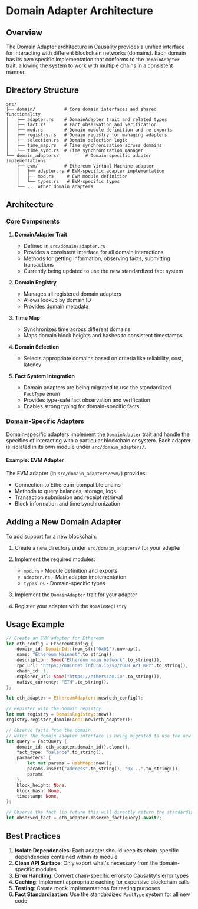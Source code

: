 # Domain Adapter Architecture

## Overview

The Domain Adapter architecture in Causality provides a unified interface for interacting with different blockchain networks (domains). Each domain has its own specific implementation that conforms to the `DomainAdapter` trait, allowing the system to work with multiple chains in a consistent manner.

## Directory Structure

```
src/
├── domain/           # Core domain interfaces and shared functionality
│   ├── adapter.rs    # DomainAdapter trait and related types
│   ├── fact.rs       # Fact observation and verification
│   ├── mod.rs        # Domain module definition and re-exports
│   ├── registry.rs   # Domain registry for managing adapters
│   ├── selection.rs  # Domain selection logic
│   ├── time_map.rs   # Time synchronization across domains
│   └── time_sync.rs  # Time synchronization manager
└── domain_adapters/          # Domain-specific adapter implementations
    ├── evm/          # Ethereum Virtual Machine adapter
    │   ├── adapter.rs # EVM-specific adapter implementation
    │   ├── mod.rs     # EVM module definition
    │   └── types.rs   # EVM-specific types
    └── ... other domain adapters
```

## Architecture

### Core Components

1. **DomainAdapter Trait**
   - Defined in `src/domain/adapter.rs`
   - Provides a consistent interface for all domain interactions
   - Methods for getting information, observing facts, submitting transactions
   - Currently being updated to use the new standardized fact system

2. **Domain Registry**
   - Manages all registered domain adapters
   - Allows lookup by domain ID
   - Provides domain metadata

3. **Time Map**
   - Synchronizes time across different domains
   - Maps domain block heights and hashes to consistent timestamps

4. **Domain Selection**
   - Selects appropriate domains based on criteria like reliability, cost, latency

5. **Fact System Integration**
   - Domain adapters are being migrated to use the standardized `FactType` enum
   - Provides type-safe fact observation and verification
   - Enables strong typing for domain-specific facts

### Domain-Specific Adapters

Domain-specific adapters implement the `DomainAdapter` trait and handle the specifics of interacting with a particular blockchain or system. Each adapter is isolated in its own module under `src/domain_adapters/`.

#### Example: EVM Adapter

The EVM adapter (in `src/domain_adapters/evm/`) provides:

- Connection to Ethereum-compatible chains
- Methods to query balances, storage, logs
- Transaction submission and receipt retrieval
- Block information and time synchronization

## Adding a New Domain Adapter

To add support for a new blockchain:

1. Create a new directory under `src/domain_adapters/` for your adapter
2. Implement the required modules:
   - `mod.rs` - Module definition and exports
   - `adapter.rs` - Main adapter implementation
   - `types.rs` - Domain-specific types

3. Implement the `DomainAdapter` trait for your adapter
4. Register your adapter with the `DomainRegistry`

## Usage Example

```rust
// Create an EVM adapter for Ethereum
let eth_config = EthereumConfig {
    domain_id: DomainId::from_str("0x01").unwrap(),
    name: "Ethereum Mainnet".to_string(),
    description: Some("Ethereum main network".to_string()),
    rpc_url: "https://mainnet.infura.io/v3/YOUR_API_KEY".to_string(),
    chain_id: 1,
    explorer_url: Some("https://etherscan.io".to_string()),
    native_currency: "ETH".to_string(),
};

let eth_adapter = EthereumAdapter::new(eth_config)?;

// Register with the domain registry
let mut registry = DomainRegistry::new();
registry.register_domain(Arc::new(eth_adapter));

// Observe facts from the domain
// Note: The domain adapter interface is being migrated to use the new FactType system
let query = FactQuery {
    domain_id: eth_adapter.domain_id().clone(),
    fact_type: "balance".to_string(),
    parameters: {
        let mut params = HashMap::new();
        params.insert("address".to_string(), "0x...".to_string());
        params
    },
    block_height: None,
    block_hash: None,
    timestamp: None,
};

// Observe the fact (in future this will directly return the standardized FactType)
let observed_fact = eth_adapter.observe_fact(query).await?;
```

## Best Practices

1. **Isolate Dependencies**: Each adapter should keep its chain-specific dependencies contained within its module
2. **Clean API Surface**: Only export what's necessary from the domain-specific modules
3. **Error Handling**: Convert chain-specific errors to Causality's error types
4. **Caching**: Implement appropriate caching for expensive blockchain calls
5. **Testing**: Create mock implementations for testing purposes
6. **Fact Standardization**: Use the standardized `FactType` system for all new code 